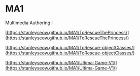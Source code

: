 # MA1
Multimedia Authoring I

[https://stanleyseow.github.io/MA1/ToRescueThePrincess/](https://stanleyseow.github.io/MA1/ToRescueThePrincess/)

[https://stanleyseow.github.io/MA1/ToRescue-objectClasses/](https://stanleyseow.github.io/MA1/ToRescue-objectClasses/)

[https://stanleyseow.github.io/MA1/Ultima-Game-V1/](https://stanleyseow.github.io/MA1/Ultima-Game-V1/)


